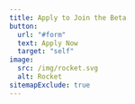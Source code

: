 ```yaml
---
title: Apply to Join the Beta
button:
  url: "#form"
  text: Apply Now
  target: "self"
image:
  src: /img/rocket.svg
  alt: Rocket
sitemapExclude: true
---
```


